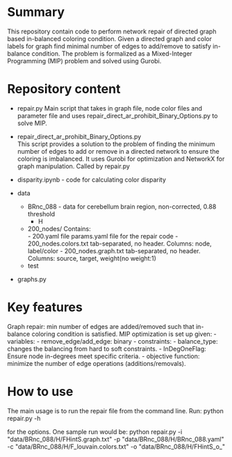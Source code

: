 # Summary 
This repository contain code to perform network repair of directed graph based in-balanced coloring condition. Given a directed graph and color labels for graph find minimal number of edges to add/remove to satisfy in-balance condition. The problem is formalized as a Mixed-Integer Programming (MIP) problem and solved using Gurobi.  

# Repository content 

- repair.py 
    Main script that takes in graph file, node color files and parameter file and uses repair_direct_ar_prohibit_Binary_Options.py to solve MIP. 

- repair_direct_ar_prohibit_Binary_Options.py  
    This script provides a solution to the problem of finding the minimum number of edges to add or remove in a directed network to ensure the coloring is imbalanced. It uses Gurobi for optimization and NetworkX for graph manipulation. Called by repair.py

- disparity.ipynb - code for calculating color disparity  

- data
    - BRnc_088 - data for cerebellum brain region, non-corrected, 0.88 threshold
        - H
    - 200_nodes/ 
        Contains:  
            - 200.yaml 
                file params.yaml file for the repair code
            - 200_nodes.colors.txt
                tab-separated, no header. Columns: node, label/color
            - 200_nodes.graph.txt
                tab-separated, no header. Columns: source, target, weight(no weight:1)
    - test

- graphs.py

# Key features
Graph repair: min number of edges are added/removed such that in-balance coloring condition is satisfied. 
MIP optimization is set up given:
    - variables:
        - remove_edge/add_edge: binary
    - constraints:
        - balance_type: changes the balancing from hard to soft constraints. 
        - InDegOneFlag: Ensure node in-degrees meet specific criteria.
    - objective function:
        minimize the number of edge operations (additions/removals).


# How to use
The main usage is to run the repair file from the command line. Run:
python repair.py -h

for the options. One sample run would be:
python repair.py -i "data/BRnc_088/H/FHintS.graph.txt" -p "data/BRnc_088/H/BRnc_088.yaml" -c "data/BRnc_088/H/F_louvain.colors.txt" -o "data/BRnc_088/H/FHintS_o_"